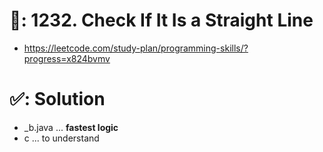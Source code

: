 # 📄: 1232. Check If It Is a Straight Line

- https://leetcode.com/study-plan/programming-skills/?progress=x824bvmv

# ✅: Solution

- _b.java ... **fastest logic**
- c ... to understand